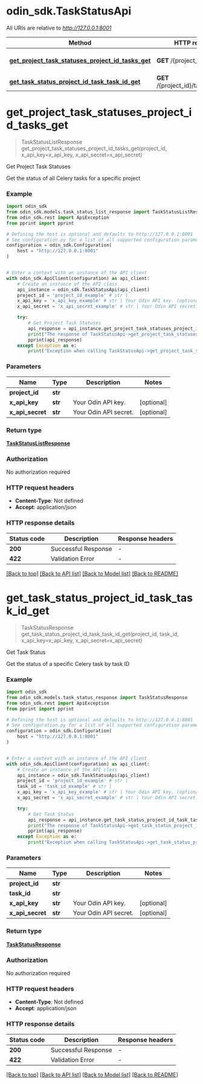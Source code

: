 # odin_sdk.TaskStatusApi

All URIs are relative to *http://127.0.0.1:8001*

Method | HTTP request | Description
------------- | ------------- | -------------
[**get_project_task_statuses_project_id_tasks_get**](TaskStatusApi.md#get_project_task_statuses_project_id_tasks_get) | **GET** /{project_id}/tasks | Get Project Task Statuses
[**get_task_status_project_id_task_task_id_get**](TaskStatusApi.md#get_task_status_project_id_task_task_id_get) | **GET** /{project_id}/task/{task_id} | Get Task Status


# **get_project_task_statuses_project_id_tasks_get**
> TaskStatusListResponse get_project_task_statuses_project_id_tasks_get(project_id, x_api_key=x_api_key, x_api_secret=x_api_secret)

Get Project Task Statuses

Get the status of all Celery tasks for a specific project

### Example


```python
import odin_sdk
from odin_sdk.models.task_status_list_response import TaskStatusListResponse
from odin_sdk.rest import ApiException
from pprint import pprint

# Defining the host is optional and defaults to http://127.0.0.1:8001
# See configuration.py for a list of all supported configuration parameters.
configuration = odin_sdk.Configuration(
    host = "http://127.0.0.1:8001"
)


# Enter a context with an instance of the API client
with odin_sdk.ApiClient(configuration) as api_client:
    # Create an instance of the API class
    api_instance = odin_sdk.TaskStatusApi(api_client)
    project_id = 'project_id_example' # str | 
    x_api_key = 'x_api_key_example' # str | Your Odin API key. (optional)
    x_api_secret = 'x_api_secret_example' # str | Your Odin API secret. (optional)

    try:
        # Get Project Task Statuses
        api_response = api_instance.get_project_task_statuses_project_id_tasks_get(project_id, x_api_key=x_api_key, x_api_secret=x_api_secret)
        print("The response of TaskStatusApi->get_project_task_statuses_project_id_tasks_get:\n")
        pprint(api_response)
    except Exception as e:
        print("Exception when calling TaskStatusApi->get_project_task_statuses_project_id_tasks_get: %s\n" % e)
```



### Parameters


Name | Type | Description  | Notes
------------- | ------------- | ------------- | -------------
 **project_id** | **str**|  | 
 **x_api_key** | **str**| Your Odin API key. | [optional] 
 **x_api_secret** | **str**| Your Odin API secret. | [optional] 

### Return type

[**TaskStatusListResponse**](TaskStatusListResponse.md)

### Authorization

No authorization required

### HTTP request headers

 - **Content-Type**: Not defined
 - **Accept**: application/json

### HTTP response details

| Status code | Description | Response headers |
|-------------|-------------|------------------|
**200** | Successful Response |  -  |
**422** | Validation Error |  -  |

[[Back to top]](#) [[Back to API list]](../README.md#documentation-for-api-endpoints) [[Back to Model list]](../README.md#documentation-for-models) [[Back to README]](../README.md)

# **get_task_status_project_id_task_task_id_get**
> TaskStatusResponse get_task_status_project_id_task_task_id_get(project_id, task_id, x_api_key=x_api_key, x_api_secret=x_api_secret)

Get Task Status

Get the status of a specific Celery task by task ID

### Example


```python
import odin_sdk
from odin_sdk.models.task_status_response import TaskStatusResponse
from odin_sdk.rest import ApiException
from pprint import pprint

# Defining the host is optional and defaults to http://127.0.0.1:8001
# See configuration.py for a list of all supported configuration parameters.
configuration = odin_sdk.Configuration(
    host = "http://127.0.0.1:8001"
)


# Enter a context with an instance of the API client
with odin_sdk.ApiClient(configuration) as api_client:
    # Create an instance of the API class
    api_instance = odin_sdk.TaskStatusApi(api_client)
    project_id = 'project_id_example' # str | 
    task_id = 'task_id_example' # str | 
    x_api_key = 'x_api_key_example' # str | Your Odin API key. (optional)
    x_api_secret = 'x_api_secret_example' # str | Your Odin API secret. (optional)

    try:
        # Get Task Status
        api_response = api_instance.get_task_status_project_id_task_task_id_get(project_id, task_id, x_api_key=x_api_key, x_api_secret=x_api_secret)
        print("The response of TaskStatusApi->get_task_status_project_id_task_task_id_get:\n")
        pprint(api_response)
    except Exception as e:
        print("Exception when calling TaskStatusApi->get_task_status_project_id_task_task_id_get: %s\n" % e)
```



### Parameters


Name | Type | Description  | Notes
------------- | ------------- | ------------- | -------------
 **project_id** | **str**|  | 
 **task_id** | **str**|  | 
 **x_api_key** | **str**| Your Odin API key. | [optional] 
 **x_api_secret** | **str**| Your Odin API secret. | [optional] 

### Return type

[**TaskStatusResponse**](TaskStatusResponse.md)

### Authorization

No authorization required

### HTTP request headers

 - **Content-Type**: Not defined
 - **Accept**: application/json

### HTTP response details

| Status code | Description | Response headers |
|-------------|-------------|------------------|
**200** | Successful Response |  -  |
**422** | Validation Error |  -  |

[[Back to top]](#) [[Back to API list]](../README.md#documentation-for-api-endpoints) [[Back to Model list]](../README.md#documentation-for-models) [[Back to README]](../README.md)

